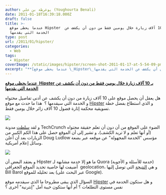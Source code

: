 ```yaml
---
author: يوغرطة بن علي (Youghourta Benali)
date: 2011-01-18T16:39:18.000Z
draft: false
title: >-
  عندما يحظى موقع Hipster  بـ 10 آلاف زيارة خلال يومين فقط من دون أن يكشف عن
  الخدمة التي يقدمها 
type: post
url: /2011/01/hipster/
categories:
  - Web
tags:
  - Hipster
coverImage: /static/images/hipster/screen-shot-2011-01-17-at-5-54-09-pm1.png
excerpt: "**[عندما يحظى موقع \_Hipster\_بـ 10 آلاف زيارة خلال يومين فقط من دون أن يكشف عن الخدمة التي يقدمها](https://www.it-scoop.com/2011/01/hipster/)**\n\nهل يعقل أن يحصل موقع على 10 آلاف زيارة من دون أن يكشف عن أدنى تفاصيل محتواه و الخدمة التي سيقدمها ؟\_ هذا"
---
```

**[عندما يحظى موقع  Hipster بـ 10 آلاف زيارة خلال يومين فقط من دون أن يكشف عن الخدمة التي يقدمها](https://www.it-scoop.com/2011/01/hipster/)**

هل يعقل أن يحصل موقع على 10 آلاف زيارة من دون أن يكشف عن أدنى تفاصيل محتواه و الخدمة التي سيقدمها ؟  هذا ما حدث مع موقع [Hipster](http://www.usehipster.com/) و الذي استطاع بفضل خطة تسويقية محكمة إثارة فضول 10 آلاف زائر خلال يومين فقط.

![](/static/images/hipster/screen-shot-2011-01-17-at-5-54-09-pm1.png)

و لقد [سلطت](http://techcrunch.com/2011/01/17/hipster-2/) مدونة TechCrunch الضوء على الموقع من أن دون أن تعلم حقيقة محتواه (أو أنها تعلم و لا تريد الكشف)، و تشير إلى أن الموقع حصل على هذا الكم الكبير من الزيارات بعد أن أعلن Doug Ludlow مؤسس "الخدمة المجهولة" عن موقعه عبر بضعة وسائل إعلام أمريكية.

![](/static/images/hipster/screen-shot-2011-01-14-at-7-16-34-pm1.png)

و يعتقد البعض أن Hipster ما هو إلا خدمة مشابهة لـ Quora (خدمة للأسئلة و الأجوبة) أضيفت لها خاصية تحديد الموقع الجغرافي  geolocation، و هي [النتيجة](http://blogs.forbes.com/billbarol/2011/01/13/techcrunch-aol-and-hipster-the-mystery-that-wasnt/?boxes=Homepagechannels) التي توصل إليها Bill Barol بعد تحليله للموقع (عبر البحث على Google).

السؤال الذي يبقى مطروحا ما الذي سيقدمه موقع [Hipster](http://www.usehipster.com/) و هل ستكون الخدمة في نفس مستوى التطلعات ؟ أم أنها ستكون خيبة أمل "إنترنية" أخرى ؟
